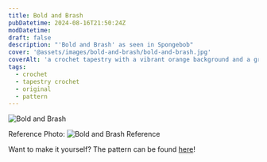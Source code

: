 ```yaml
---
title: Bold and Brash
pubDatetime: 2024-08-16T21:50:24Z
modDatetime:
draft: false
description: "'Bold and Brash' as seen in Spongebob"
cover: '@assets/images/bold-and-brash/bold-and-brash.jpg'
coverAlt: 'a crochet tapestry with a vibrant orange background and a groovy blue squid'
tags:
  - crochet
  - tapestry crochet
  - original
  - pattern
---
```


![Bold and Brash](@assets/images/bold-and-brash/bold-and-brash.jpg)

Reference Photo:
![Bold and Brash Reference](@assets/images/bold-and-brash/bold-and-brash-ref.jpg)

Want to make it yourself? The pattern can be found <a href="https://ribblr.com/pattern/bold-and-brash-Crochet?referrer=443329" target="_blank">here</a>!
